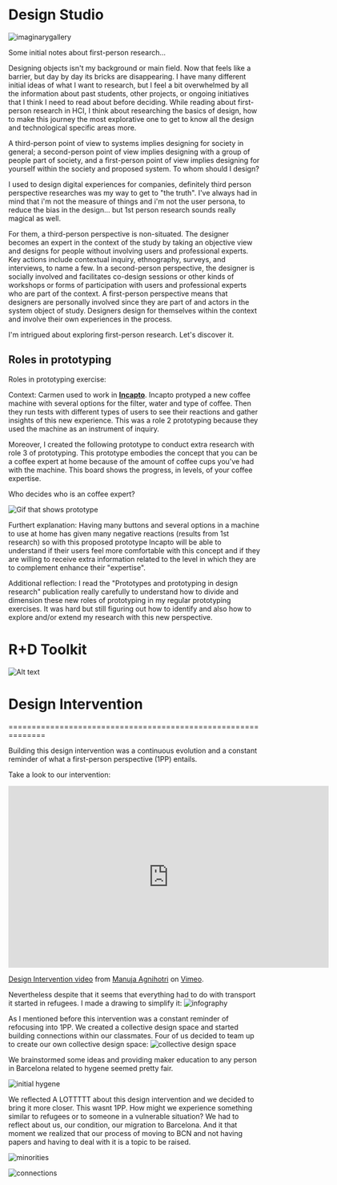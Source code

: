 # Design Studio
![imaginarygallery](../images/gallery.png)

Some initial notes about first-person research...

Designing objects isn't my background or main field. Now that feels like a barrier, but day by day its bricks are disappearing. I have many different initial ideas of what I want to research, but I feel a bit overwhelmed by all the information about past students, other projects, or ongoing initiatives that I think I need to read about before deciding. While reading about first-person research in HCI, I think about researching the basics of design, how to make this journey the most explorative one to get to know all the design and technological specific areas more.

A third-person point of view to systems implies designing for society in general; a second-person point of view implies designing with a group of people part of society, and a first-person point of view implies designing for yourself within the society and proposed system. To whom should I design?

I used to design digital experiences for companies, definitely third person perspective researches was my way to get to "the truth". I've always had in mind that i'm not the measure of things and i'm not the user persona, to reduce the bias in the design... but 1st person research sounds really magical as well. 

For them, a third-person perspective is non-situated. The designer becomes an expert in the context of the study by taking an objective view and designs for people without involving users and professional experts. Key actions include contextual inquiry, ethnography, surveys, and interviews, to name a few.
 In a second-person perspective, the designer is socially involved and facilitates co-design sessions or other kinds of workshops or forms of participation with users and professional experts who are part of the context. 
 A first-person perspective means that designers are personally involved since they are part of and actors in the system object of study. Designers design for themselves within the context and involve their own experiences in the process. 

I'm intrigued about exploring first-person research. Let's discover it. 

## Roles in prototyping
Roles in prototyping exercise: 

Context: Carmen used to work in **[Incapto](https://incapto.com/?utm_term=incapto%20coffee&utm_campaign=%5BES%5D%20-%20BRAND%20-%20OK&utm_source=adwords&utm_medium=ppc&hsa_acc=3301245231&hsa_cam=20333415320&hsa_grp=150113872719&hsa_ad=664449375970&hsa_src=g&hsa_tgt=kwd-931450959115&hsa_kw=incapto%20coffee&hsa_mt=e&hsa_net=adwords&hsa_ver=3&gclid=CjwKCAjwp8OpBhAFEiwAG7NaEvRY9zEra_wF2MrcB8SFeBBdFup1Mkwc2xGWC-dOYauhzTOLUKURGhoC8DAQAvD_BwE)**. Incapto protyped a new coffee machine with several options for the filter, water and type of coffee. Then they run tests with different types of users to see their reactions and gather insights of this new experience. This was a role 2 prototyping because they used the machine as an instrument of inquiry.


Moreover, I created the following prototype to conduct extra research with role 3 of prototyping. This prototype embodies the concept that you can be a coffee expert at home because of the amount of coffee cups you've had with the machine. This board shows the progress, in levels, of your coffee expertise. 

Who decides who is an coffee expert?

![Gif that shows prototype](<../images/gifs/gifmaker_me (3).gif>)

Furthert explanation: Having many buttons and several options in a machine to use at home has given many negative reactions (results from 1st research) so with this proposed prototype Incapto will be able to understand if their users feel more comfortable with this concept and if they are willing to receive extra information related to the level in which they are to complement enhance their "expertise". 

Additional reflection: 
I read the "Prototypes and prototyping in design research" publication really carefully to understand how to divide and dimension these new roles of prototyping in my regular prototyping exercises. It was hard but still figuring out how to identify and also how to explore and/or extend my research with this new perspective. 


# R+D Toolkit 
![Alt text](../images/LimaBcn.jpg)

# Design Intervention 
==============================================================

Building this design intervention was a continuous evolution and a constant reminder of what a first-person perspective (1PP) entails.

Take a look to our intervention: 

<iframe src="https://player.vimeo.com/video/881462379?h=f0315ab7af" width="640" height="363" frameborder="0" allow="autoplay; fullscreen; picture-in-picture" allowfullscreen></iframe>
<p><a href="https://vimeo.com/881462379">Design Intervention video</a> from <a href="https://vimeo.com/user210653740">Manuja Agnihotri</a> on <a href="https://vimeo.com">Vimeo</a>.</p>

Nevertheless despite that it seems that everything had to do with transport it started in refugees. 
I made a drawing to simplify it: 
![infography](../images/design-int-infography.jpeg)

As I mentioned before this intervention was a constant reminder of refocusing into 1PP. 
We created a collective design space and started building connections within our classmates. 
Four of us decided to team up to create our own collective design space: 
![collective design space](../images/collective-design-space.png)

We brainstormed some ideas and providing maker education to any person in Barcelona related to hygene seemed pretty fair. 

![initial hygene](<../images/iniitial ideas hygiene.png>)

We reflected A LOTTTTT about this design intervention and we decided to bring it more closer. This wasnt 1PP. 
How might we experience something similar to refugees or to someone in a vulnerable situation? We had to reflect about us, our condition, our migration to Barcelona. And it that moment we realized that our process of moving to BCN and not having papers and having to deal with it is a topic to be raised. 

![minorities](<../images/isolated minorities.png>)

![connections](<../images/discovering connections.png>)